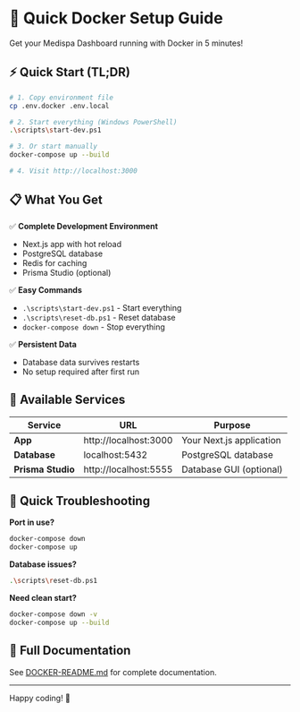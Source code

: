 # 🚀 Quick Docker Setup Guide

Get your Medispa Dashboard running with Docker in 5 minutes!

## ⚡ Quick Start (TL;DR)

```bash
# 1. Copy environment file
cp .env.docker .env.local

# 2. Start everything (Windows PowerShell)
.\scripts\start-dev.ps1

# 3. Or start manually
docker-compose up --build

# 4. Visit http://localhost:3000
```

## 📋 What You Get

✅ **Complete Development Environment**

- Next.js app with hot reload
- PostgreSQL database
- Redis for caching
- Prisma Studio (optional)

✅ **Easy Commands**

- `.\scripts\start-dev.ps1` - Start everything
- `.\scripts\reset-db.ps1` - Reset database
- `docker-compose down` - Stop everything

✅ **Persistent Data**

- Database data survives restarts
- No setup required after first run

## 🔧 Available Services

| Service           | URL                   | Purpose                  |
| ----------------- | --------------------- | ------------------------ |
| **App**           | http://localhost:3000 | Your Next.js application |
| **Database**      | localhost:5432        | PostgreSQL database      |
| **Prisma Studio** | http://localhost:5555 | Database GUI (optional)  |

## 🐛 Quick Troubleshooting

**Port in use?**

```bash
docker-compose down
docker-compose up
```

**Database issues?**

```bash
.\scripts\reset-db.ps1
```

**Need clean start?**

```bash
docker-compose down -v
docker-compose up --build
```

## 📖 Full Documentation

See [DOCKER-README.md](./DOCKER-README.md) for complete documentation.

---

Happy coding! 🎉
